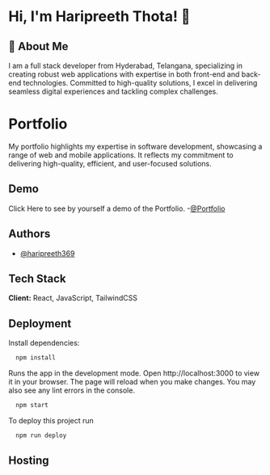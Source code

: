 
# Hi, I'm Haripreeth Thota! 👋


## 🚀 About Me
I am a full stack developer from Hyderabad, Telangana, specializing in creating robust web applications with expertise in both front-end and back-end technologies. Committed to high-quality solutions, I excel in delivering seamless digital experiences and tackling complex challenges.


# Portfolio

My portfolio highlights my expertise in software development, showcasing a range of web and mobile applications. It reflects my commitment to delivering high-quality, efficient, and user-focused solutions.


## Demo

Click Here to see by yourself a demo of the Portfolio.
-[@Portfolio](https://portfolio-haripreeth-thotas-projects.vercel.app/)



## Authors

- [@haripreeth369](https://github.com/haripreeth369)


## Tech Stack

**Client:** React, JavaScript, TailwindCSS



## Deployment

Install dependencies:

```bash
  npm install
```
Runs the app in the development mode. Open http://localhost:3000 to view it in your browser. The page will reload when you make changes. You may also see any lint errors in the console.

```bash
  npm start
```
To deploy this project run

```bash
  npm run deploy
```


## Hosting


